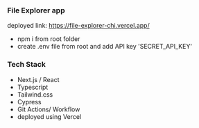 ### File Explorer app

deployed link: https://file-explorer-chi.vercel.app/

- npm i from root folder
- create .env file from root and add API key 'SECRET_API_KEY'


### Tech Stack
- Next.js / React
- Typescript
- Tailwind.css
- Cypress
- Git Actions/ Workflow
- deployed using Vercel
